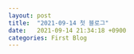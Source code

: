 ```yaml
---
layout: post
title:  "2021-09-14 첫 블로그"
date:   2021-09-14 21:34:18 +0900
categories: First Blog
---
```






